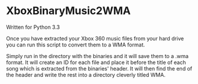 # XboxBinaryMusic2WMA

Written for Python 3.3 

Once you have extracted your Xbox 360 music files from your hard drive you can run this script to convert them to a WMA format.

Simply run in the directory with the binaries and it will save them to a .wma format.
It will create an ID for each file and place it before the title of each song which is extracted from the binaries' header.
It will then find the end of the header and write the rest into a directory cleverly titled WMA.
